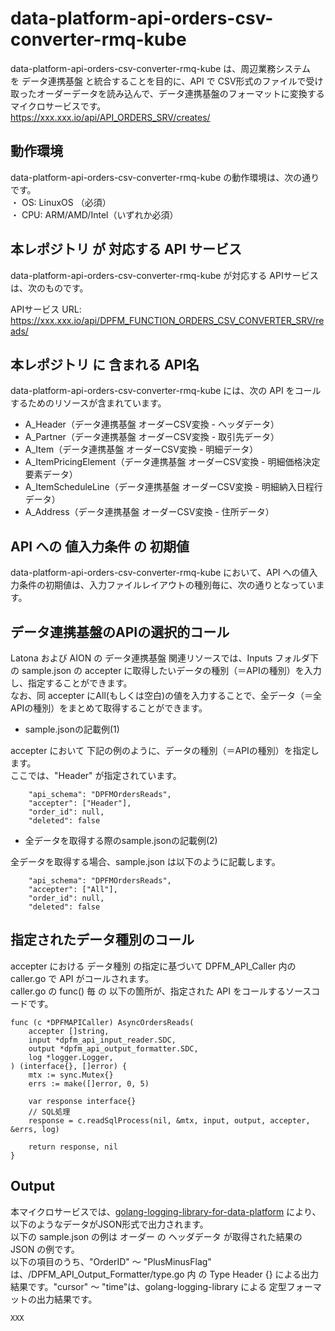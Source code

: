 # data-platform-api-orders-csv-converter-rmq-kube

data-platform-api-orders-csv-converter-rmq-kube は、周辺業務システム　を データ連携基盤 と統合することを目的に、API で CSV形式のファイルで受け取ったオーダーデータを読み込んで、データ連携基盤のフォーマットに変換するマイクロサービスです。  
https://xxx.xxx.io/api/API_ORDERS_SRV/creates/

## 動作環境

data-platform-api-orders-csv-converter-rmq-kube の動作環境は、次の通りです。  
・ OS: LinuxOS （必須）  
・ CPU: ARM/AMD/Intel（いずれか必須）  


## 本レポジトリ が 対応する API サービス
data-platform-api-orders-csv-converter-rmq-kube が対応する APIサービス は、次のものです。

APIサービス URL: https://xxx.xxx.io/api/DPFM_FUNCTION_ORDERS_CSV_CONVERTER_SRV/reads/

## 本レポジトリ に 含まれる API名
data-platform-api-orders-csv-converter-rmq-kube には、次の API をコールするためのリソースが含まれています。  

* A_Header（データ連携基盤 オーダーCSV変換 - ヘッダデータ）
* A_Partner（データ連携基盤 オーダーCSV変換 - 取引先データ）
* A_Item（データ連携基盤 オーダーCSV変換 - 明細データ）
* A_ItemPricingElement（データ連携基盤 オーダーCSV変換 - 明細価格決定要素データ）
* A_ItemScheduleLine（データ連携基盤 オーダーCSV変換 - 明細納入日程行データ）
* A_Address（データ連携基盤 オーダーCSV変換 - 住所データ）

 

## API への 値入力条件 の 初期値
data-platform-api-orders-csv-converter-rmq-kube において、API への値入力条件の初期値は、入力ファイルレイアウトの種別毎に、次の通りとなっています。  

## データ連携基盤のAPIの選択的コール

Latona および AION の データ連携基盤 関連リソースでは、Inputs フォルダ下の sample.json の accepter に取得したいデータの種別（＝APIの種別）を入力し、指定することができます。  
なお、同 accepter にAll(もしくは空白)の値を入力することで、全データ（＝全APIの種別）をまとめて取得することができます。  

* sample.jsonの記載例(1)  

accepter において 下記の例のように、データの種別（＝APIの種別）を指定します。  
ここでは、"Header" が指定されています。    
  
```
	"api_schema": "DPFMOrdersReads",
	"accepter": ["Header"],
	"order_id": null,
	"deleted": false
```
  
* 全データを取得する際のsample.jsonの記載例(2)  

全データを取得する場合、sample.json は以下のように記載します。  

```
	"api_schema": "DPFMOrdersReads",
	"accepter": ["All"],
	"order_id": null,
	"deleted": false
```

## 指定されたデータ種別のコール

accepter における データ種別 の指定に基づいて DPFM_API_Caller 内の caller.go で API がコールされます。  
caller.go の func() 毎 の 以下の箇所が、指定された API をコールするソースコードです。  

```
func (c *DPFMAPICaller) AsyncOrdersReads(
	accepter []string,
	input *dpfm_api_input_reader.SDC,
	output *dpfm_api_output_formatter.SDC,
	log *logger.Logger,
) (interface{}, []error) {
	mtx := sync.Mutex{}
	errs := make([]error, 0, 5)

	var response interface{}
	// SQL処理
	response = c.readSqlProcess(nil, &mtx, input, output, accepter, &errs, log)

	return response, nil
}
```

## Output  
本マイクロサービスでは、[golang-logging-library-for-data-platform](https://github.com/latonaio/golang-logging-library-for-data-platform) により、以下のようなデータがJSON形式で出力されます。  
以下の sample.json の例は オーダー の ヘッダデータ が取得された結果の JSON の例です。  
以下の項目のうち、"OrderID" ～ "PlusMinusFlag" は、/DPFM_API_Output_Formatter/type.go 内 の Type Header {} による出力結果です。"cursor" ～ "time"は、golang-logging-library による 定型フォーマットの出力結果です。  

```
XXX
```


